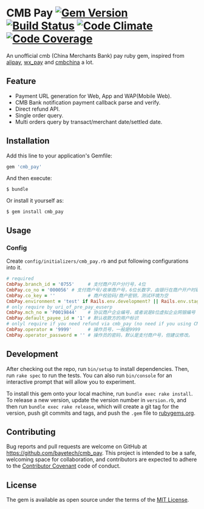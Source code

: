 CMB Pay [![Gem Version][version-badge]][rubygems] [![Build Status][travis-badge]][travis] [![Code Climate][codeclimate-badge]][codeclimate] [![Code Coverage][codecoverage-badge]][codecoverage]
=======

An unofficial cmb (China Merchants Bank) pay ruby gem, inspired from [alipay](https://github.com/chloerei/alipay), [wx_pay](https://github.com/jasl/wx_pay) and [cmbchina](https://github.com/yellong/cmbchina) a lot.

## Feature

* Payment URL generation for Web, App and WAP(Mobile Web).
* CMB Bank notification payment callback parse and verify.
* Direct refund API.
* Single order query.
* Multi orders query by transact/merchant date/settled date.

## Installation

Add this line to your application's Gemfile:

```ruby
gem 'cmb_pay'
```

And then execute:

    $ bundle

Or install it yourself as:

    $ gem install cmb_pay

## Usage

### Config

Create `config/initializers/cmb_pay.rb` and put following configurations into it.

```ruby
# required
CmbPay.branch_id = '0755'     # 支付商户开户分行号，4位
CmbPay.co_no = '000056' # 支付商户号/收单商户号，6位长数字，由银行在商户开户时确定
CmbPay.co_key = ''            # 商户校验码/商户密钥，测试环境为空
CmbPay.environment = 'test' if Rails.env.development? || Rails.env.staging?
# only require by uri_of_pre_pay_euserp
CmbPay.mch_no = 'P0019844'    # 协议商户企业编号，或者说是8位虚拟企业网银编号
CmbPay.default_payee_id = '1' # 默认收款方的用户标识
# onlyl require if you need refund via cmb_pay (no need if you using CMB bank web)
CmbPay.operator = '9999'      # 操作员号，一般是9999
CmbPay.operator_password = '' # 操作员的密码，默认是支付商户号，但建议修改。
```

## Development

After checking out the repo, run `bin/setup` to install dependencies. Then, run `rake spec` to run the tests. You can also run `bin/console` for an interactive prompt that will allow you to experiment.

To install this gem onto your local machine, run `bundle exec rake install`. To release a new version, update the version number in `version.rb`, and then run `bundle exec rake release`, which will create a git tag for the version, push git commits and tags, and push the `.gem` file to [rubygems.org](https://rubygems.org).

## Contributing

Bug reports and pull requests are welcome on GitHub at https://github.com/bayetech/cmb_pay. This project is intended to be a safe, welcoming space for collaboration, and contributors are expected to adhere to the [Contributor Covenant](http://contributor-covenant.org) code of conduct.


## License

The gem is available as open source under the terms of the [MIT License](http://opensource.org/licenses/MIT).

[version-badge]: https://badge.fury.io/rb/cmb_pay.svg
[rubygems]: https://rubygems.org/gems/cmb_pay
[travis-badge]: https://travis-ci.org/bayetech/cmb_pay.svg
[travis]: https://travis-ci.org/bayetech/cmb_pay
[codeclimate-badge]: https://codeclimate.com/github/bayetech/cmb_pay/badges/gpa.svg
[codeclimate]: https://codeclimate.com/github/bayetech/cmb_pay
[codecoverage-badge]: https://codeclimate.com/github/bayetech/cmb_pay/badges/coverage.svg
[codecoverage]: https://codeclimate.com/github/bayetech/cmb_pay/coverage
